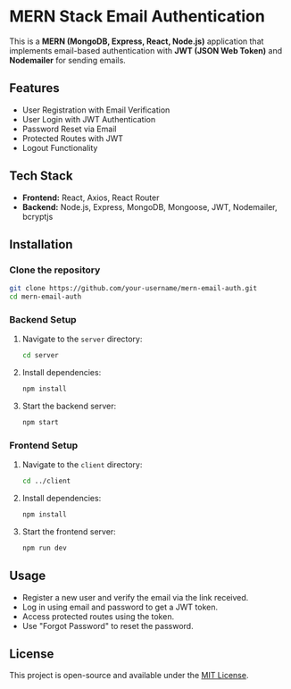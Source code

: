 # MERN Stack Email Authentication

This is a **MERN (MongoDB, Express, React, Node.js)** application that implements email-based authentication with **JWT (JSON Web Token)** and **Nodemailer** for sending emails.

## Features
- User Registration with Email Verification
- User Login with JWT Authentication
- Password Reset via Email
- Protected Routes with JWT
- Logout Functionality

## Tech Stack
- **Frontend:** React, Axios, React Router
- **Backend:** Node.js, Express, MongoDB, Mongoose, JWT, Nodemailer, bcryptjs

## Installation

### Clone the repository
```sh
git clone https://github.com/your-username/mern-email-auth.git
cd mern-email-auth
```

### Backend Setup
1. Navigate to the `server` directory:
   ```sh
   cd server
   ```
2. Install dependencies:
   ```sh
   npm install
   ```
3. Start the backend server:
   ```sh
   npm start
   ```

### Frontend Setup
1. Navigate to the `client` directory:
   ```sh
   cd ../client
   ```
2. Install dependencies:
   ```sh
   npm install
   ```
3. Start the frontend server:
   ```sh
   npm run dev
   ```

## Usage
- Register a new user and verify the email via the link received.
- Log in using email and password to get a JWT token.
- Access protected routes using the token.
- Use "Forgot Password" to reset the password.

## License
This project is open-source and available under the [MIT License](LICENSE).
